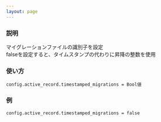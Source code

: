 ```yaml
---
layout: page
---
```

### 説明
マイグレーションファイルの識別子を設定  
falseを設定すると、タイムスタンプの代わりに昇降の整数を使用

### 使い方
    config.active_record.timestamped_migrations = Bool値

### 例
    config.active_record.timestamped_migrations = false